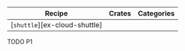 | Recipe | Crates | Categories |
|--------|--------|------------|
| [`shuttle`][ex-cloud-shuttle] |  |  |

<div class="hidden">
TODO P1
</div>
